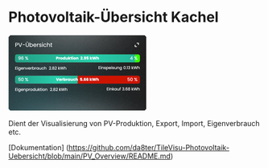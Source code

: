 # Photovoltaik-Übersicht Kachel

![Photovoltaik-Übersicht](https://github.com/da8ter/images/blob/main/pv_uebersicht.jpg)

Dient der Visualisierung von PV-Produktion, Export, Import, Eigenverbrauch etc.

[Dokumentation] (https://github.com/da8ter/TileVisu-Photovoltaik-Uebersicht/blob/main/PV_Overview/README.md)
